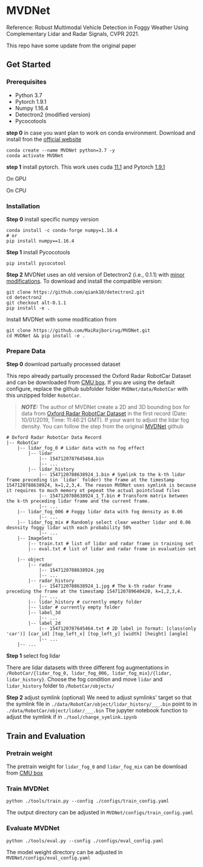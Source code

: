 # MVDNet
Reference: Robust Multimodal Vehicle Detection in Foggy Weather Using Complementary Lidar and Radar Signals, CVPR 2021.

This repo have some update from the original paper

## Get Started

### Prerequisites

- Python 3.7
- Pytorch 1.9.1
- Numpy 1.16.4
- Detectron2 (modified version)
- Pycocotools

__step 0__ in case you want plan to work on conda environment. Download and install fron the [official website](https://docs.conda.io/en/latest/miniconda.html)

```
conda create --name MVDNet python=3.7 -y
conda activate MVDNet
```

__step 1__ install pytorch. This work uses cuda [11.1](https://developer.nvidia.com/cuda-11.1.0-download-archive) and Pytorch [1.9.1](https://pytorch.org/get-started/previous-versions/)

On GPU

On CPU

### Installation

__Step 0__ install specific numpy version
```
conda install -c conda-forge numpy=1.16.4
# or 
pip install numpy==1.16.4
```

__Step 1__ install Pycocotools
```
pip install pycocotool
```

__Step 2__ MVDNet uses an old version of Detectron2 (i.e., 0.1.1) with [minor modifications](https://github.com/qiank10/detectron2/commit/370700b01be5ce401a1803af70d3e4c0471858c5). To download and install the compatible version:
```
git clone https://github.com/qiank10/detectron2.git
cd detectron2
git checkout alt-0.1.1
pip install -e .
```

Install MVDNet with some modification from
```
git clone https://github.com/MaiRajborirug/MVDNet.git
cd MVDNet && pip install -e .
```

### Prepare Data

__Step 0__ download partually processed dataset

This repo already partually processed the Oxford Radar RobotCar Dataset and can be downloaded from [CMU box](https://cmu.box.com/s/2xq20dr5hf6oncnou26owmkhzwnxdi73). If you are using the default configure, replace the github subfolder folder `MVDNet/data/RobotCar` with this unzipped folder `RobotCar`.

> **_NOTE:_** The author of MVDNet create a 2D and 3D bounding box for data from [Oxford Radar RobotCar Dataset](https://oxford-robotics-institute.github.io/radar-robotcar-dataset) in the first record (Date: 10/01/2019, Time: 11:46:21 GMT). If your want to adjust the lidar fog density. You can follow the step from the original [MVDNet](https://github.com/qiank10/MVDNet/blob/main/README.md#prepare-data) github

```
# Oxford Radar RobotCar Data Record
|-- RobotCar
    |-- lidar_fog_0 # Lidar data with no fog effect
        |-- lidar
            |-- 1547120787645464.bin
            |-- ...
        |-- lidar_history
            |-- 1547120788638924_1.bin # Symlink to the k-th lidar frame preceding (in `lidar` folder) the frame at the timestamp 1547120788638924, k=1,2,3,4. The reason MVDNet uses symlink is because it requires to much memory ot pepeat the actual pointcloud files
            |-- 1547120788638924_1_T.bin # Transform matrix between the k-th preceding lidar frame and the current frame.
            |-- ...
    |-- lidar_fog_006 # Foggy lidar data with fog density as 0.06
            |-- ...
    |-- lidar_fog_mix # Randomly select clear weather lidar and 0.06 desnsity foggy lidar with each probability 50%
            |-- ... 
    |-- ImageSets
        |-- train.txt # list of lidar and radar frame in training set
        |-- eval.txt # list of lidar and radar frame in evaluation set
        
    |-- object
        |-- radar
            |-- 1547120788638924.jpg
            |-- ...
        |-- radar_history
            |-- 1547120788638924_1.jpg # The k-th radar frame preceding the frame at the timestamp 1547120789640420, k=1,2,3,4.
            |-- ...
        |-- lidar_history # currently empty folder 
        |-- lidar # currently empty folder 
        |-- label_3d
            |-- ...
        |-- label_2d
            |-- 1547120787645464.txt # 2D label in format: [class(only 'car')] [car_id] [top_left_x] [top_left_y] [width] [height] [angle] 
            |-- ...
    |-- ...
```

__Step 1__ select fog lidar

There are lidar datasets with three different fog augmentations in `/RobotCar/{lidar_fog_0, lidar_fog_006, lidar_fog_mix}/{lidar, lidar_history}`. Choose the fog condition and move `lidar` and `lidar_history` folder to `/RobotCar/objects/`

__Step 2__ adjust symlink (optional)
We need to adjust symlinks' target so that the symlink file in `./data/RobotCar/object/lidar_history/___.bin` point to in `./data/RobotCar/object/lidar/___.bin` The jupyter notebook function to adjust the symlink if in `./tool/change_symlink.ipynb`


## Train and Evaluation

### Pretrain weight

The pretrain weight for `lidar_fog_0` and `lidar_fog_mix` can be download from [CMU box](https://cmu.box.com/s/myfk2bxzq8bzqheroex3qwce35e7plrw)

### Train MVDNet
```
python ./tools/train.py --config ./configs/train_config.yaml
```
The output directory can be adjusted in `MVDNet/configs/train_config.yaml`

### Evaluate MVDNet
```
python ./tools/eval.py --config ./configs/eval_config.yaml
```

The model weight directory can be adjusted in `MVDNet/configs/eval_config.yaml`
